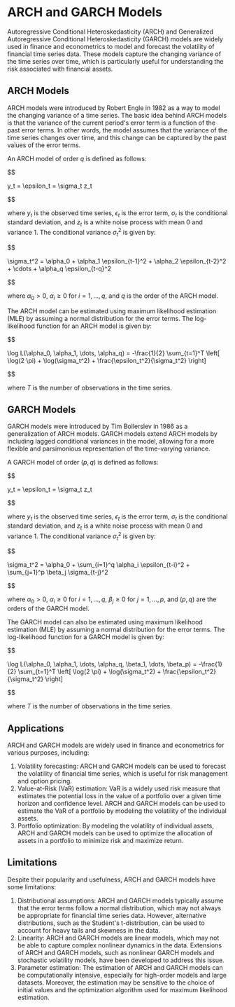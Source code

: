 # ARCH and GARCH Models

Autoregressive Conditional Heteroskedasticity (ARCH) and Generalized Autoregressive Conditional Heteroskedasticity (GARCH) models are widely used in finance and econometrics to model and forecast the volatility of financial time series data. These models capture the changing variance of the time series over time, which is particularly useful for understanding the risk associated with financial assets.

## ARCH Models

ARCH models were introduced by Robert Engle in 1982 as a way to model the changing variance of a time series. The basic idea behind ARCH models is that the variance of the current period's error term is a function of the past error terms. In other words, the model assumes that the variance of the time series changes over time, and this change can be captured by the past values of the error terms.

An ARCH model of order $q$ is defined as follows:


$$

y_t = \epsilon_t = \sigma_t z_t

$$


where $y_t$ is the observed time series, $\epsilon_t$ is the error term, $\sigma_t$ is the conditional standard deviation, and $z_t$ is a white noise process with mean 0 and variance 1. The conditional variance $\sigma_t^2$ is given by:


$$

\sigma_t^2 = \alpha_0 + \alpha_1 \epsilon_{t-1}^2 + \alpha_2 \epsilon_{t-2}^2 + \cdots + \alpha_q \epsilon_{t-q}^2

$$


where $\alpha_0 > 0$, $\alpha_i \geq 0$ for $i = 1, \dots, q$, and $q$ is the order of the ARCH model.

The ARCH model can be estimated using maximum likelihood estimation (MLE) by assuming a normal distribution for the error terms. The log-likelihood function for an ARCH model is given by:


$$

\log L(\alpha_0, \alpha_1, \dots, \alpha_q) = -\frac{1}{2} \sum_{t=1}^T \left[ \log(2 \pi) + \log(\sigma_t^2) + \frac{\epsilon_t^2}{\sigma_t^2} \right]

$$


where $T$ is the number of observations in the time series.

## GARCH Models

GARCH models were introduced by Tim Bollerslev in 1986 as a generalization of ARCH models. GARCH models extend ARCH models by including lagged conditional variances in the model, allowing for a more flexible and parsimonious representation of the time-varying variance.

A GARCH model of order $(p, q)$ is defined as follows:


$$

y_t = \epsilon_t = \sigma_t z_t

$$


where $y_t$ is the observed time series, $\epsilon_t$ is the error term, $\sigma_t$ is the conditional standard deviation, and $z_t$ is a white noise process with mean 0 and variance 1. The conditional variance $\sigma_t^2$ is given by:


$$

\sigma_t^2 = \alpha_0 + \sum_{i=1}^q \alpha_i \epsilon_{t-i}^2 + \sum_{j=1}^p \beta_j \sigma_{t-j}^2

$$


where $\alpha_0 > 0$, $\alpha_i \geq 0$ for $i = 1, \dots, q$, $\beta_j \geq 0$ for $j = 1, \dots, p$, and $(p, q)$ are the orders of the GARCH model.

The GARCH model can also be estimated using maximum likelihood estimation (MLE) by assuming a normal distribution for the error terms. The log-likelihood function for a GARCH model is given by:


$$

\log L(\alpha_0, \alpha_1, \dots, \alpha_q, \beta_1, \dots, \beta_p) = -\frac{1}{2} \sum_{t=1}^T \left[ \log(2 \pi) + \log(\sigma_t^2) + \frac{\epsilon_t^2}{\sigma_t^2} \right]

$$


where $T$ is the number of observations in the time series.

## Applications

ARCH and GARCH models are widely used in finance and econometrics for various purposes, including:

1. Volatility forecasting: ARCH and GARCH models can be used to forecast the volatility of financial time series, which is useful for risk management and option pricing.
2. Value-at-Risk (VaR) estimation: VaR is a widely used risk measure that estimates the potential loss in the value of a portfolio over a given time horizon and confidence level. ARCH and GARCH models can be used to estimate the VaR of a portfolio by modeling the volatility of the individual assets.
3. Portfolio optimization: By modeling the volatility of individual assets, ARCH and GARCH models can be used to optimize the allocation of assets in a portfolio to minimize risk and maximize return.

## Limitations

Despite their popularity and usefulness, ARCH and GARCH models have some limitations:

1. Distributional assumptions: ARCH and GARCH models typically assume that the error terms follow a normal distribution, which may not always be appropriate for financial time series data. However, alternative distributions, such as the Student's t-distribution, can be used to account for heavy tails and skewness in the data.
2. Linearity: ARCH and GARCH models are linear models, which may not be able to capture complex nonlinear dynamics in the data. Extensions of ARCH and GARCH models, such as nonlinear GARCH models and stochastic volatility models, have been developed to address this issue.
3. Parameter estimation: The estimation of ARCH and GARCH models can be computationally intensive, especially for high-order models and large datasets. Moreover, the estimation may be sensitive to the choice of initial values and the optimization algorithm used for maximum likelihood estimation.
